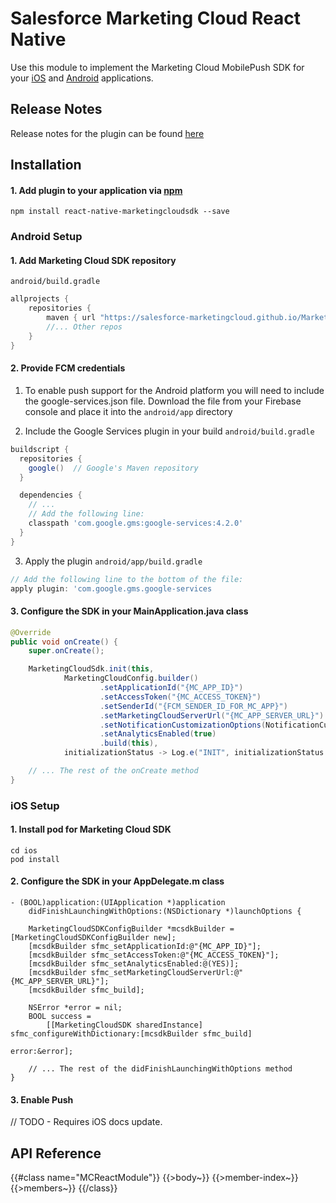# Salesforce Marketing Cloud React Native 

Use this module to implement the Marketing Cloud MobilePush SDK for your [iOS](https://salesforce-marketingcloud.github.io/MarketingCloudSDK-iOS/) and [Android](http://salesforce-marketingcloud.github.io/MarketingCloudSDK-Android/) applications.

## Release Notes

Release notes for the plugin can be found [here](CHANGELOG.md)

## Installation

#### 1. Add plugin to your application via [npm](https://www.npmjs.com/package/react-native-marketingcloudsdk)

```shell
npm install react-native-marketingcloudsdk --save
```

### Android Setup

#### 1. Add Marketing Cloud SDK repository

`android/build.gradle`
```groovy
allprojects {
    repositories {
        maven { url "https://salesforce-marketingcloud.github.io/MarketingCloudSDK-Android/repository" }
        //... Other repos
    }
}
```

#### 2. Provide FCM credentials

1. To enable push support for the Android platform you will need to include the google-services.json file.  Download the file from your Firebase console and place it into the `android/app` directory

2. Include the Google Services plugin in your build
`android/build.gradle`
```groovy
buildscript {
  repositories {
    google()  // Google's Maven repository
  }

  dependencies {
    // ...
    // Add the following line:
    classpath 'com.google.gms:google-services:4.2.0'
  }
}
```
3. Apply the plugin
`android/app/build.gradle`
```groovy
// Add the following line to the bottom of the file:
apply plugin: 'com.google.gms.google-services
```

#### 3. Configure the SDK in your MainApplication.java class

```java
@Override
public void onCreate() {
    super.onCreate();

    MarketingCloudSdk.init(this,
            MarketingCloudConfig.builder()
                    .setApplicationId("{MC_APP_ID}")
                    .setAccessToken("{MC_ACCESS_TOKEN}")
                    .setSenderId("{FCM_SENDER_ID_FOR_MC_APP}")
                    .setMarketingCloudServerUrl("{MC_APP_SERVER_URL}")
                    .setNotificationCustomizationOptions(NotificationCustomizationOptions.create(R.drawable.ic_notification))
                    .setAnalyticsEnabled(true)
                    .build(this),
            initializationStatus -> Log.e("INIT", initializationStatus.toString()));

    // ... The rest of the onCreate method    
}
```

### iOS Setup

#### 1. Install pod for Marketing Cloud SDK

```shell
cd ios
pod install
```

#### 2. Configure the SDK in your AppDelegate.m class

```
- (BOOL)application:(UIApplication *)application
    didFinishLaunchingWithOptions:(NSDictionary *)launchOptions {

    MarketingCloudSDKConfigBuilder *mcsdkBuilder = [MarketingCloudSDKConfigBuilder new];
    [mcsdkBuilder sfmc_setApplicationId:@"{MC_APP_ID}"];
    [mcsdkBuilder sfmc_setAccessToken:@"{MC_ACCESS_TOKEN}"];
    [mcsdkBuilder sfmc_setAnalyticsEnabled:@(YES)];
    [mcsdkBuilder sfmc_setMarketingCloudServerUrl:@"{MC_APP_SERVER_URL}"];
    [mcsdkBuilder sfmc_build];

    NSError *error = nil;
    BOOL success =
        [[MarketingCloudSDK sharedInstance] sfmc_configureWithDictionary:[mcsdkBuilder sfmc_build]
                                                                   error:&error];

    // ... The rest of the didFinishLaunchingWithOptions method  
}
```

#### 3. Enable Push

// TODO - Requires iOS docs update.

## API Reference <a name="reference"></a>

{{#class name="MCReactModule"}}
{{>body~}}
{{>member-index~}}
{{>members~}}
{{/class}}
